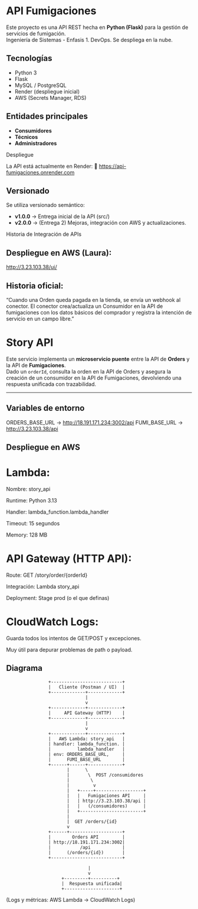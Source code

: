 # API Fumigaciones

Este proyecto es una API REST hecha en **Python (Flask)** para la gestión de servicios de fumigación.  
Ingeniería de Sistemas - Enfasis 1. DevOps. Se despliega en la nube.

## Tecnologías
- Python 3
- Flask
- MySQL / PostgreSQL
- Render (despliegue inicial)
- AWS (Secrets Manager, RDS)



## Entidades principales
- **Consumidores**
- **Técnicos**
- **Administradores**

Despliegue

La API está actualmente en Render:
🔗 https://api-fumigaciones.onrender.com

## Versionado
Se utiliza versionado semántico:  
- **v1.0.0** → Entrega inicial de la API  (src/)
- **v2.0.0** → (Entrega 2) Mejoras, integración con AWS y actualizaciones.   

Historia de Integración de APIs

## Despliegue en AWS (Laura):
http://3.23.103.38/ui/

## Historia oficial:
“Cuando una Orden queda pagada en la tienda, se envía un webhook al conector. El conector crea/actualiza un Consumidor en la API de fumigaciones con los datos básicos del comprador y registra la intención de servicio en un campo libre.”

# Story API

Este servicio implementa un **microservicio puente** entre la API de **Orders** y la API de **Fumigaciones**.  
Dado un `orderId`, consulta la orden en la API de Orders y asegura la creación de un consumidor en la API de Fumigaciones, devolviendo una respuesta unificada con trazabilidad.

---

## Variables de entorno

ORDERS_BASE_URL → http://18.191.171.234:3002/api
FUMI_BASE_URL → http://3.23.103.38/api

## Despliegue en AWS

# Lambda:

Nombre: story_api

Runtime: Python 3.13

Handler: lambda_function.lambda_handler

Timeout: 15 segundos

Memory: 128 MB

# API Gateway (HTTP API):

Route: GET /story/order/{orderId}

Integración: Lambda story_api

Deployment: Stage prod (o el que definas)

# CloudWatch Logs:

Guarda todos los intentos de GET/POST y excepciones.

Muy útil para depurar problemas de path o payload.

## Diagrama

                    +---------------------------+
                    |   Cliente (Postman / UI)  |
                    +-------------+-------------+
                                  |
                                  v
                    +-------------+-------------+
                    |     API Gateway (HTTP)    |
                    +-------------+-------------+
                                  |
                                  v
                    +-------------+-------------+
                    |   AWS Lambda: story_api   |
                    | handler: lambda_function. |
                    |          lambda_handler   |
                    | env: ORDERS_BASE_URL,     |
                    |      FUMI_BASE_URL        |
                    +------+------+-------------+
                           |      \
                           |       \  POST /consumidores
                           |        \
                           |         v
                           |   +-----+------------------+
                           |   |   Fumigaciones API     |
                           |   | http://3.23.103.38/api |
                           |   |   (/consumidores)      |
                           |   +------------------------+
                           |
                           |  GET /orders/{id}
                           v
                    +------+--------------------+
                    |        Orders API         |
                    | http://18.191.171.234:3002|
                    |           /api            |
                    |      (/orders/{id})       |
                    +---------------------------+

                                   |
                                   v
                         +---------+----------+
                         |  Respuesta unificada|
                         +---------------------+

(Logs y métricas: AWS Lambda → CloudWatch Logs)
